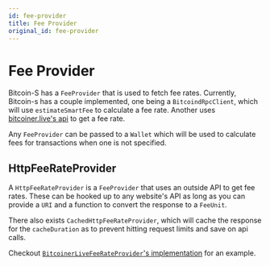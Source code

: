 ```yaml
---
id: fee-provider
title: Fee Provider
original_id: fee-provider
---
```


# Fee Provider

Bitcoin-S has a `FeeProvider` that is used to fetch fee rates.
Currently, Bitcoin-s has a couple implemented, one being a `BitcoindRpcClient`, which will use `estimateSmartFee` to calculate a fee rate.
Another uses [bitcoiner.live's api](https://bitcoiner.live/) to get a fee rate.

Any `FeeProvider` can be passed to a `Wallet` which will be used to calculate fees for transactions when one is not specified.

## HttpFeeRateProvider

A `HttpFeeRateProvider` is a `FeeProvider` that uses an outside API to get fee rates.
These can be hooked up to any website's API as long as you can provide a `URI` and a function to convert the response to a `FeeUnit`.

There also exists `CachedHttpFeeRateProvider`, which will cache the response for the `cacheDuration` as to prevent hitting request limits and save on api calls.

Checkout [`BitcoinerLiveFeeRateProvider`'s implementation](https://github.com/bitcoin-s/bitcoin-s/blob/master/fee-provider/src/main/scala/org/bitcoins/feeprovider/BitcoinerLiveFeeRateProvider.scala) for an example.
